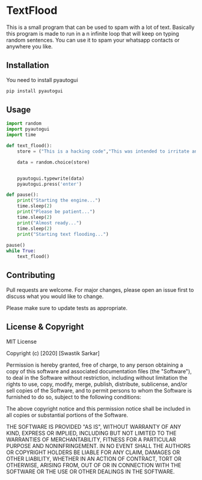 # TextFlood

This is a small program that can be used to spam with a lot of text. Basically this  program is made to run in a n infinite loop that will keep on typing random sentences. You can use it to spam your whatsapp contacts or anywhere you like.

## Installation

You need to install pyautogui

```bash
pip install pyautogui
```

## Usage

```python
import random
import pyautogui
import time

def text_flood():
    store = ("This is a hacking code","This was intended to irritate and disturb others","This was intended to annoy people who we are angry with")

    data = random.choice(store)


    pyautogui.typewrite(data)
    pyautogui.press('enter')

def pause():
    print("Starting the engine...")
    time.sleep(2)
    print("Please be patient...")
    time.sleep(2)
    print("Almost ready...")
    time.sleep(2)
    print("Starting text flooding...")
    
pause()
while True:
    text_flood()
```

## Contributing
Pull requests are welcome. For major changes, please open an issue first to discuss what you would like to change.

Please make sure to update tests as appropriate.

## License & Copyright
MIT License

Copyright (c) [2020] [Swastik Sarkar]

Permission is hereby granted, free of charge, to any person obtaining a copy of this software and associated documentation files (the "Software"), to deal in the Software without restriction, including without limitation the rights to use, copy, modify, merge, publish, distribute, sublicense, and/or sell copies of the Software, and to permit persons to whom the Software is furnished to do so, subject to the following conditions:

The above copyright notice and this permission notice shall be included in all copies or substantial portions of the Software.

THE SOFTWARE IS PROVIDED "AS IS", WITHOUT WARRANTY OF ANY KIND, EXPRESS OR IMPLIED, INCLUDING BUT NOT LIMITED TO THE WARRANTIES OF MERCHANTABILITY, FITNESS FOR A PARTICULAR PURPOSE AND NONINFRINGEMENT. IN NO EVENT SHALL THE AUTHORS OR COPYRIGHT HOLDERS BE LIABLE FOR ANY CLAIM, DAMAGES OR OTHER LIABILITY, WHETHER IN AN ACTION OF CONTRACT, TORT OR OTHERWISE, ARISING FROM, OUT OF OR IN CONNECTION WITH THE SOFTWARE OR THE USE OR OTHER DEALINGS IN THE SOFTWARE.
